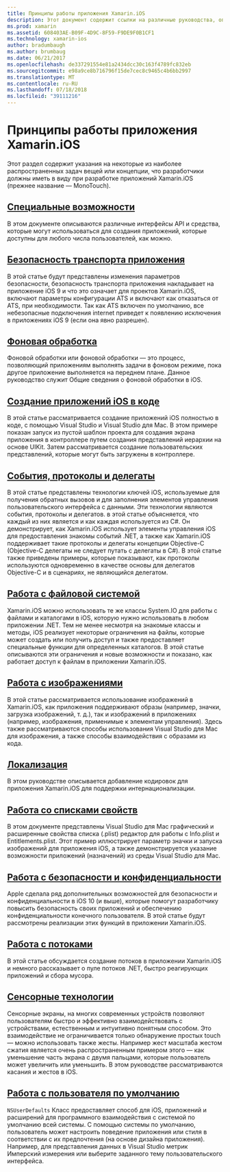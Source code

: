 ```yaml
---
title: Принципы работы приложения Xamarin.iOS
description: Этот документ содержит ссылки на различные руководства, описывающие основные понятия фундаментальные для разработки Xamarin.iOS, такие как безопасность транспорта приложения, фоновая обработка событий и работа с потоками.
ms.prod: xamarin
ms.assetid: 608403AE-B09F-4D9C-8F59-F9DE9F0B1CF1
ms.technology: xamarin-ios
author: bradumbaugh
ms.author: brumbaug
ms.date: 06/21/2017
ms.openlocfilehash: de337291554e81a2434dcc30c163f4789fc832eb
ms.sourcegitcommit: e98a9ce8b716796f15de7cec8c9465c4b6bb2997
ms.translationtype: MT
ms.contentlocale: ru-RU
ms.lasthandoff: 07/18/2018
ms.locfileid: "39111216"
---
```

# <a name="xamarinios-application-fundamentals"></a>Принципы работы приложения Xamarin.iOS

Этот раздел содержит указания на некоторые из наиболее распространенных задач вещей или концепции, что разработчики должны иметь в виду при разработке приложений Xamarin.iOS (прежнее название — MonoTouch).

## <a name="accessibilityiosapp-fundamentalsaccessibilitymd"></a>[Специальные возможности](~/ios/app-fundamentals/accessibility.md)

В этом документе описываются различные интерфейсы API и средства, которые могут использоваться для создания приложений, которые доступны для любого числа пользователей, как можно.

## <a name="app-transport-securityiosapp-fundamentalsatsmd"></a>[Безопасность транспорта приложения](~/ios/app-fundamentals/ats.md)

В этой статье будут представлены изменения параметров безопасности, безопасность транспорта приложения накладывает на приложение iOS 9 и что это означает для проектов Xamarin.iOS, включают параметры конфигурации ATS и включают как отказаться от ATS, при необходимости. Так как ATS включен по умолчанию, все небезопасные подключения internet приведет к появлению исключения в приложениях iOS 9 (если она явно разрешен).

## <a name="backgroundingiosapp-fundamentalsbackgroundingindexmd"></a>[Фоновая обработка](~/ios/app-fundamentals/backgrounding/index.md)

Фоновой обработки или фоновой обработки — это процесс, позволяющий приложениям выполнять задачи в фоновом режиме, пока другое приложение выполняется на переднем плане. Данное руководство служит Общие сведения о фоновой обработки в iOS.

## <a name="creating-ios-applications-in-codeiosapp-fundamentalsios-code-onlymd"></a>[Создание приложений iOS в коде](~/ios/app-fundamentals/ios-code-only.md)

В этой статье рассматривается создание приложений iOS полностью в коде, с помощью Visual Studio и Visual Studio для Mac. В этом примере показан запуск из пустой шаблон проекта для создания экрана приложения в контроллере путем создания представлений иерархии на основе UIKit. Затем рассматривается создание пользовательских представлений, которые могут быть загружены в контроллере.

## <a name="events-protocols-and-delegatesiosapp-fundamentalsdelegates-protocols-and-eventsmd"></a>[События, протоколы и делегаты](~/ios/app-fundamentals/delegates-protocols-and-events.md)

В этой статье представлены технологии ключей iOS, используемые для получения обратных вызовов и для заполнения элементов управления пользовательского интерфейса с данными. Эти технологии являются события, протоколы и делегатов. в этой статье объясняется, что каждый из них является и как каждая используется из C#. Он демонстрирует, как Xamarin.iOS использует элементы управления iOS для предоставления знакомы событий .NET, а также как Xamarin.iOS поддерживает такие протоколы и делегаты концепции Objective-C (Objective-C делегаты не следует путать с делегаты в C#). В этой статье также приведены примеры, которые показывают, как протоколы используются одновременно в качестве основы для делегатов Objective-C и в сценариях, не являющийся делегатом.

## <a name="working-with-the-file-systemiosapp-fundamentalsfile-systemmd"></a>[Работа с файловой системой](~/ios/app-fundamentals/file-system.md)

Xamarin.iOS можно использовать те же классы System.IO для работы с файлами и каталогами в iOS, которую нужно использовать в любом приложении .NET. Тем не менее несмотря на знакомые классы и методы, iOS реализует некоторые ограничения на файлы, которые может создать или получить доступ и также предоставляет специальные функции для определенных каталогов. В этой статье описываются эти ограничения и новые возможности и показано, как работает доступ к файлам в приложении Xamarin.iOS.

## <a name="working-with-imagesiosapp-fundamentalsimages-iconsindexmd"></a>[Работа с изображениями](~/ios/app-fundamentals/images-icons/index.md)

В этой статье рассматривается использование изображений в Xamarin.iOS, как приложения поддерживают образы (например, значки, загрузка изображений, т. д.), так и изображений в приложениях (например, изображения, применимые к элементам управления). Здесь также рассматриваются способы использования Visual Studio для Mac для изображения, а также способы взаимодействия с образами из кода.

## <a name="localizationiosapp-fundamentalslocalizationindexmd"></a>[Локализация](~/ios/app-fundamentals/localization/index.md)

В этом руководстве описывается добавление кодировок для приложения Xamarin.iOS для поддержки интернационализации.

## <a name="working-with-property-listsiosapp-fundamentalsindexmd"></a>[Работа со списками свойств](~/ios/app-fundamentals/index.md)

В этом документе представлены Visual Studio для Mac графический и расширенные свойства списка (.plist) редактор для работы с Info.plist и Entitlements.plist. Этот пример иллюстрирует параметр значки и запуска изображений для приложения iOS, а также демонстрируется указание возможности приложений (назначений) из среды Visual Studio для Mac.

## <a name="working-with-security-and-privacyiosapp-fundamentalssecurity-privacymd"></a>[Работа с безопасности и конфиденциальности](~/ios/app-fundamentals/security-privacy.md)

Apple сделала ряд дополнительных возможностей для безопасности и конфиденциальности в iOS 10 (и выше), которые помогут разработчику повысить безопасность своих приложений и обеспечению конфиденциальности конечного пользователя. В этой статье будут рассмотрены реализации этих функций в приложении Xamarin.iOS.

## <a name="threadingiosapp-fundamentalsthreadingmd"></a>[Работа с потоками](~/ios/app-fundamentals/threading.md)

В этой статье обсуждается создание потоков в приложении Xamarin.iOS и немного рассказывает о пуле потоков .NET, быстро реагирующих приложений и сбора мусора.

## <a name="touchiosapp-fundamentalstouchindexmd"></a>[Сенсорные технологии](~/ios/app-fundamentals/touch/index.md)

Сенсорные экраны, на многих современных устройств позволяют пользователям быстро и эффективно взаимодействовать с устройствами, естественным и интуитивно понятным способом. Это взаимодействие не ограничивается только обнаружение простых touch — можно использовать также жесты. Например жест масштаба жестом сжатия является очень распространенным примером этого — как уменьшение часть экрана с двумя пальцами, которые пользователь может увеличить или уменьшить. В этом руководстве рассматриваются касания и жестов в iOS.

## <a name="working-with-user-defaultsiosapp-fundamentalsuser-defaultsmd"></a>[Работа с пользователя по умолчанию](~/ios/app-fundamentals/user-defaults.md)

`NSUserDefaults` Класс предоставляет способ для iOS, приложений и расширений для программного взаимодействия с системой по умолчанию всей системы. С помощью системы по умолчанию, пользователь может настроить поведение приложения или стиля в соответствии с их предпочтения (на основе дизайна приложения). Например, для представления данных в Visual Studio метрик Имперский измерения или выберите заданного тему пользовательского интерфейса.
